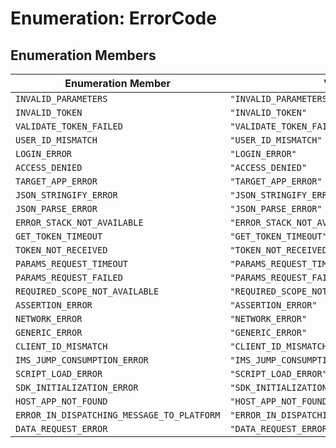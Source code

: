 # Enumeration: ErrorCode

## Enumeration Members

| Enumeration Member | Value |
| ------ | ------ |
| `INVALID_PARAMETERS` | `"INVALID_PARAMETERS"` |
| `INVALID_TOKEN` | `"INVALID_TOKEN"` |
| `VALIDATE_TOKEN_FAILED` | `"VALIDATE_TOKEN_FAILED"` |
| `USER_ID_MISMATCH` | `"USER_ID_MISMATCH"` |
| `LOGIN_ERROR` | `"LOGIN_ERROR"` |
| `ACCESS_DENIED` | `"ACCESS_DENIED"` |
| `TARGET_APP_ERROR` | `"TARGET_APP_ERROR"` |
| `JSON_STRINGIFY_ERROR` | `"JSON_STRINGIFY_ERROR"` |
| `JSON_PARSE_ERROR` | `"JSON_PARSE_ERROR"` |
| `ERROR_STACK_NOT_AVAILABLE` | `"ERROR_STACK_NOT_AVAILABLE"` |
| `GET_TOKEN_TIMEOUT` | `"GET_TOKEN_TIMEOUT"` |
| `TOKEN_NOT_RECEIVED` | `"TOKEN_NOT_RECEIVED"` |
| `PARAMS_REQUEST_TIMEOUT` | `"PARAMS_REQUEST_TIMEOUT"` |
| `PARAMS_REQUEST_FAILED` | `"PARAMS_REQUEST_FAILED"` |
| `REQUIRED_SCOPE_NOT_AVAILABLE` | `"REQUIRED_SCOPE_NOT_AVAILABLE"` |
| `ASSERTION_ERROR` | `"ASSERTION_ERROR"` |
| `NETWORK_ERROR` | `"NETWORK_ERROR"` |
| `GENERIC_ERROR` | `"GENERIC_ERROR"` |
| `CLIENT_ID_MISMATCH` | `"CLIENT_ID_MISMATCH"` |
| `IMS_JUMP_CONSUMPTION_ERROR` | `"IMS_JUMP_CONSUMPTION_ERROR"` |
| `SCRIPT_LOAD_ERROR` | `"SCRIPT_LOAD_ERROR"` |
| `SDK_INITIALIZATION_ERROR` | `"SDK_INITIALIZATION_ERROR"` |
| `HOST_APP_NOT_FOUND` | `"HOST_APP_NOT_FOUND"` |
| `ERROR_IN_DISPATCHING_MESSAGE_TO_PLATFORM` | `"ERROR_IN_DISPATCHING_MESSAGE_TO_PLATFORM"` |
| `DATA_REQUEST_ERROR` | `"DATA_REQUEST_ERROR"` |
